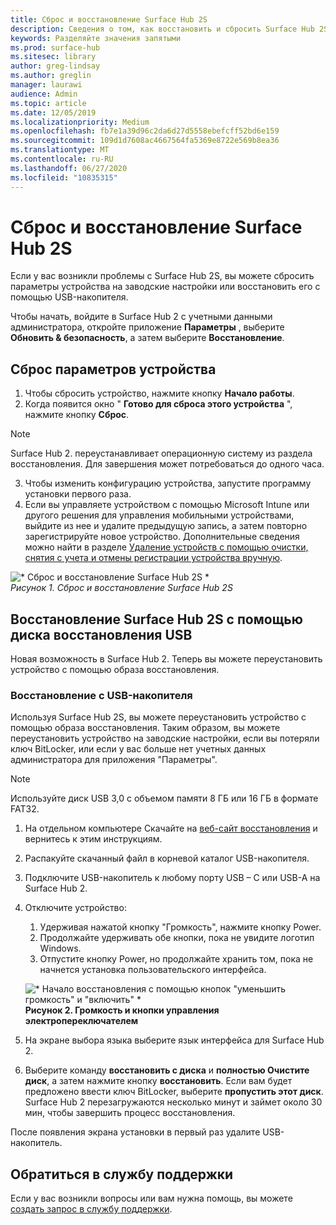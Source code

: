 ```yaml
---
title: Сброс и восстановление Surface Hub 2S
description: Сведения о том, как восстановить и сбросить Surface Hub 2S.
keywords: Разделяйте значения запятыми
ms.prod: surface-hub
ms.sitesec: library
author: greg-lindsay
ms.author: greglin
manager: laurawi
audience: Admin
ms.topic: article
ms.date: 12/05/2019
ms.localizationpriority: Medium
ms.openlocfilehash: fb7e1a39d96c2da6d27d5558ebefcff52bd6e159
ms.sourcegitcommit: 109d1d7608ac4667564fa5369e8722e569b8ea36
ms.translationtype: MT
ms.contentlocale: ru-RU
ms.lasthandoff: 06/27/2020
ms.locfileid: "10835315"
---
```

# Сброс и восстановление Surface Hub 2S

Если у вас возникли проблемы с Surface Hub 2S, вы можете сбросить параметры устройства на заводские настройки или восстановить его с помощью USB-накопителя.

Чтобы начать, войдите в Surface Hub 2 с учетными данными администратора, откройте приложение **Параметры** , выберите **Обновить & безопасность**, а затем выберите **Восстановление**.

## Сброс параметров устройства

1. Чтобы сбросить устройство, нажмите кнопку **Начало работы**.
2. Когда появится окно " **Готово для сброса этого устройства** ", нажмите кнопку **Сброс**. 
  
  >[!NOTE]
  >Surface Hub 2. переустанавливает операционную систему из раздела восстановления. Для завершения может потребоваться до одного часа.
  
3. Чтобы изменить конфигурацию устройства, запустите программу установки первого раза.
4. Если вы управляете устройством с помощью Microsoft Intune или другого решения для управления мобильными устройствами, выйдите из нее и удалите предыдущую запись, а затем повторно зарегистрируйте новое устройство. Дополнительные сведения можно найти в разделе [Удаление устройств с помощью очистки, снятия с учета и отмены регистрации устройства вручную](https://docs.microsoft.com/intune/devices-wipe).

![* Сброс и восстановление Surface Hub 2S *](images/sh2-reset.png)<br>
*Рисунок 1. Сброс и восстановление Surface Hub 2S* 

## Восстановление Surface Hub 2S с помощью диска восстановления USB

Новая возможность в Surface Hub 2. Теперь вы можете переустановить устройство с помощью образа восстановления.

### Восстановление с USB-накопителя

Используя Surface Hub 2S, вы можете переустановить устройство с помощью образа восстановления. Таким образом, вы можете переустановить устройство на заводские настройки, если вы потеряли ключ BitLocker, или если у вас больше нет учетных данных администратора для приложения "Параметры".

>[!NOTE]
>Используйте диск USB 3,0 с объемом памяти 8 ГБ или 16 ГБ в формате FAT32.

1. На отдельном компьютере Скачайте на [веб-сайт восстановления](https://support.microsoft.com/surfacerecoveryimage?devicetype=surfacehub2s) и вернитесь к этим инструкциям. 
1. Распакуйте скачанный файл в корневой каталог USB-накопителя.  
1. Подключите USB-накопитель к любому порту USB – C или USB-A на Surface Hub 2.
1. Отключите устройство:
   1. Удерживая нажатой кнопку "Громкость", нажмите кнопку Power.
   1. Продолжайте удерживать обе кнопки, пока не увидите логотип Windows.
   1. Отпустите кнопку Power, но продолжайте хранить том, пока не начнется установка пользовательского интерфейса.

    ![* Начало восстановления с помощью кнопок "уменьшить громкость" и "включить" *](images/sh2-keypad.png) <br>
   **Рисунок 2. Громкость и кнопки управления электропереключателем**

1. На экране выбора языка выберите язык интерфейса для Surface Hub 2.
1. Выберите команду **восстановить с диска** и **полностью Очистите диск**, а затем нажмите кнопку **восстановить**. Если вам будет предложено ввести ключ BitLocker, выберите **пропустить этот диск**. Surface Hub 2 перезагружаются несколько минут и займет около 30 мин, чтобы завершить процесс восстановления.

После появления экрана установки в первый раз удалите USB-накопитель.

## Обратиться в службу поддержки

Если у вас возникли вопросы или вам нужна помощь, вы можете [создать запрос в службу поддержки](https://support.microsoft.com/supportforbusiness/productselection).

